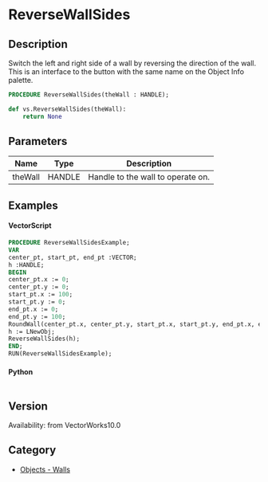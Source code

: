 # ReverseWallSides

## Description
Switch the left and right side of a wall by reversing the direction of the wall.  This is an interface to the button with the same name on the Object Info palette.

```pascal
PROCEDURE ReverseWallSides(theWall : HANDLE);
```

```python
def vs.ReverseWallSides(theWall):
    return None
```

## Parameters
|Name|Type|Description|
|---|---|---|
|theWall|HANDLE|Handle to the wall to operate on.|

## Examples
#### VectorScript ####
```pascal
PROCEDURE ReverseWallSidesExample;
VAR
center_pt, start_pt, end_pt :VECTOR;
h :HANDLE;
BEGIN
center_pt.x := 0;
center_pt.y := 0;
start_pt.x := 100;
start_pt.y := 0;
end_pt.x := 0;
end_pt.y := 100;
RoundWall(center_pt.x, center_pt.y, start_pt.x, start_pt.y, end_pt.x, end_pt.y);
h := LNewObj;
ReverseWallSides(h);
END;
RUN(ReverseWallSidesExample);
```
#### Python ####
```python

```

## Version
Availability: from VectorWorks10.0

## Category
* [Objects - Walls](../Categories/Objects%20-%20Walls.md)
